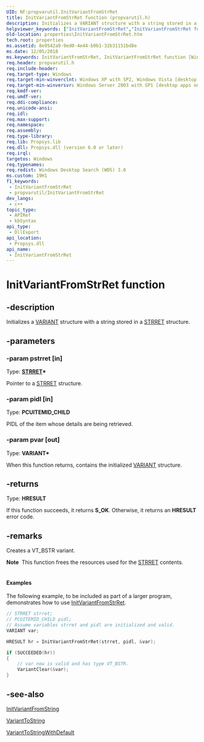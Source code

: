 ```yaml
---
UID: NF:propvarutil.InitVariantFromStrRet
title: InitVariantFromStrRet function (propvarutil.h)
description: Initializes a VARIANT structure with a string stored in a STRRET structure.
helpviewer_keywords: ["InitVariantFromStrRet","InitVariantFromStrRet function [Windows Properties]","_shell_InitVariantFromStrRet","properties.InitVariantFromStrRet","propvarutil/InitVariantFromStrRet","shell.InitVariantFromStrRet"]
old-location: properties\InitVariantFromStrRet.htm
tech.root: properties
ms.assetid: 8e9542a9-9ed0-4e44-b9b1-32b31151bd8e
ms.date: 12/05/2018
ms.keywords: InitVariantFromStrRet, InitVariantFromStrRet function [Windows Properties], _shell_InitVariantFromStrRet, properties.InitVariantFromStrRet, propvarutil/InitVariantFromStrRet, shell.InitVariantFromStrRet
req.header: propvarutil.h
req.include-header: 
req.target-type: Windows
req.target-min-winverclnt: Windows XP with SP2, Windows Vista [desktop apps only]
req.target-min-winversvr: Windows Server 2003 with SP1 [desktop apps only]
req.kmdf-ver: 
req.umdf-ver: 
req.ddi-compliance: 
req.unicode-ansi: 
req.idl: 
req.max-support: 
req.namespace: 
req.assembly: 
req.type-library: 
req.lib: Propsys.lib
req.dll: Propsys.dll (version 6.0 or later)
req.irql: 
targetos: Windows
req.typenames: 
req.redist: Windows Desktop Search (WDS) 3.0
ms.custom: 19H1
f1_keywords:
 - InitVariantFromStrRet
 - propvarutil/InitVariantFromStrRet
dev_langs:
 - c++
topic_type:
 - APIRef
 - kbSyntax
api_type:
 - DllExport
api_location:
 - Propsys.dll
api_name:
 - InitVariantFromStrRet
---
```


# InitVariantFromStrRet function


## -description

Initializes a <a href="/windows/desktop/api/oaidl/ns-oaidl-variant">VARIANT</a> structure with a string stored in a <a href="/windows/desktop/api/shtypes/ns-shtypes-strret">STRRET</a> structure.

## -parameters

### -param pstrret [in]

Type: <b><a href="/windows/desktop/api/shtypes/ns-shtypes-strret">STRRET</a>*</b>

Pointer to a <a href="/windows/desktop/api/shtypes/ns-shtypes-strret">STRRET</a> structure.

### -param pidl [in]

Type: <b>PCUITEMID_CHILD</b>

PIDL of the item whose details are being retrieved.

### -param pvar [out]

Type: <b>VARIANT*</b>

When this function returns, contains the initialized <a href="/windows/desktop/api/oaidl/ns-oaidl-variant">VARIANT</a> structure.

## -returns

Type: <b>HRESULT</b>

If this function succeeds, it returns <b>S_OK</b>. Otherwise, it returns an <b>HRESULT</b> error code.

## -remarks

Creates a VT_BSTR variant.

<div class="alert"><b>Note</b>  This function frees the resources used for the <a href="/windows/desktop/api/shtypes/ns-shtypes-strret">STRRET</a> contents.</div>
<div> </div>

#### Examples

The following example, to be included as part of a larger program, demonstrates how to use <a href="/windows/desktop/api/propvarutil/nf-propvarutil-initvariantfromstrret">InitVariantFromStrRet</a>.


```cpp
// STRRET strret;
// PCUITEMID_CHILD pidl;
// Assume variables strret and pidl are initialized and valid.
VARIANT var;

HRESULT hr = InitVariantFromStrRet(strret, pidl, &var);

if (SUCCEEDED(hr))
{
    // var now is valid and has type VT_BSTR.
    VariantClear(&var);
}
```

## -see-also

<a href="/windows/desktop/api/propvarutil/nf-propvarutil-initvariantfromstring">InitVariantFromString</a>



<a href="/windows/desktop/api/propvarutil/nf-propvarutil-varianttostring">VariantToString</a>



<a href="/windows/desktop/api/propvarutil/nf-propvarutil-varianttostringwithdefault">VariantToStringWithDefault</a>